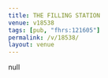 ```yaml
---
title: THE FILLING STATION
venue: v18538
tags: [pub, "fhrs:121605"]
permalink: /v/18538/
layout: venue
---
```

null